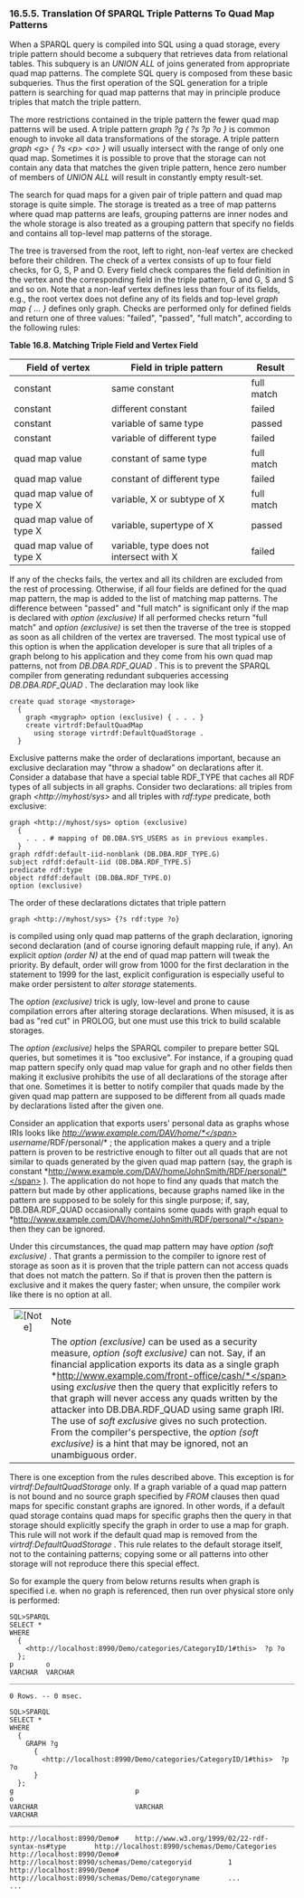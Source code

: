 <div>

<div>

<div>

<div>

### 16.5.5. Translation Of SPARQL Triple Patterns To Quad Map Patterns

</div>

</div>

</div>

When a SPARQL query is compiled into SQL using a quad storage, every
triple pattern should become a subquery that retrieves data from
relational tables. This subquery is an <span class="emphasis">*UNION
ALL*</span> of joins generated from appropriate quad map patterns. The
complete SQL query is composed from these basic subqueries. Thus the
first operation of the SQL generation for a triple pattern is searching
for quad map patterns that may in principle produce triples that match
the triple pattern.

The more restrictions contained in the triple pattern the fewer quad map
patterns will be used. A triple pattern <span class="emphasis">*graph ?g
{ ?s ?p ?o }*</span> is common enough to invoke all data transformations
of the storage. A triple pattern <span class="emphasis">*graph \<g\> {
?s \<p\> \<o\> }*</span> will usually intersect with the range of only
one quad map. Sometimes it is possible to prove that the storage can not
contain any data that matches the given triple pattern, hence zero
number of members of <span class="emphasis">*UNION ALL*</span> will
result in constantly empty result-set.

The search for quad maps for a given pair of triple pattern and quad map
storage is quite simple. The storage is treated as a tree of map
patterns where quad map patterns are leafs, grouping patterns are inner
nodes and the whole storage is also treated as a grouping pattern that
specify no fields and contains all top-level map patterns of the
storage.

The tree is traversed from the root, left to right, non-leaf vertex are
checked before their children. The check of a vertex consists of up to
four field checks, for G, S, P and O. Every field check compares the
field definition in the vertex and the corresponding field in the triple
pattern, G and G, S and S and so on. Note that a non-leaf vertex defines
less than four of its fields, e.g., the root vertex does not define any
of its fields and top-level <span class="emphasis">*graph map { ...
}*</span> defines only graph. Checks are performed only for defined
fields and return one of three values: "failed", "passed", "full match",
according to the following rules:

<div>

**Table 16.8. Matching Triple Field and Vertex Field**

<div>

| Field of vertex          | Field in triple pattern                  | Result     |
|--------------------------|------------------------------------------|------------|
| constant                 | same constant                            | full match |
| constant                 | different constant                       | failed     |
| constant                 | variable of same type                    | passed     |
| constant                 | variable of different type               | failed     |
| quad map value           | constant of same type                    | full match |
| quad map value           | constant of different type               | failed     |
| quad map value of type X | variable, X or subtype of X              | full match |
| quad map value of type X | variable, supertype of X                 | passed     |
| quad map value of type X | variable, type does not intersect with X | failed     |

</div>

</div>

  

If any of the checks fails, the vertex and all its children are excluded
from the rest of processing. Otherwise, if all four fields are defined
for the quad map pattern, the map is added to the list of matching map
patterns. The difference between "passed" and "full match" is
significant only if the map is declared with
<span class="emphasis">*option (exclusive)*</span> If all performed
checks return "full match" and <span class="emphasis">*option
(exclusive)*</span> is set then the traverse of the tree is stopped as
soon as all children of the vertex are traversed. The most typical use
of this option is when the application developer is sure that all
triples of a graph belong to his application and they come from his own
quad map patterns, not from
<span class="emphasis">*DB.DBA.RDF_QUAD*</span> . This is to prevent the
SPARQL compiler from generating redundant subqueries accessing
<span class="emphasis">*DB.DBA.RDF_QUAD*</span> . The declaration may
look like

``` programlisting
create quad storage <mystorage>
  {
    graph <mygraph> option (exclusive) { . . . }
    create virtrdf:DefaultQuadMap
      using storage virtrdf:DefaultQuadStorage .
  }
```

Exclusive patterns make the order of declarations important, because an
exclusive declaration may "throw a shadow" on declarations after it.
Consider a database that have a special table RDF_TYPE that caches all
RDF types of all subjects in all graphs. Consider two declarations: all
triples from graph <span class="emphasis">*\<http://myhost/sys\>*</span>
and all triples with <span class="emphasis">*rdf:type*</span> predicate,
both exclusive:

``` programlisting
graph <http://myhost/sys> option (exclusive)
  {
    . . . # mapping of DB.DBA.SYS_USERS as in previous examples.
  }
graph rdfdf:default-iid-nonblank (DB.DBA.RDF_TYPE.G)
subject rdfdf:default-iid (DB.DBA.RDF_TYPE.S)
predicate rdf:type
object rdfdf:default (DB.DBA.RDF_TYPE.O)
option (exclusive)
```

The order of these declarations dictates that triple pattern

``` programlisting
graph <http://myhost/sys> {?s rdf:type ?o}
```

is compiled using only quad map patterns of the graph declaration,
ignoring second declaration (and of course ignoring default mapping
rule, if any). An explicit <span class="emphasis">*option (order
N)*</span> at the end of quad map pattern will tweak the priority. By
default, order will grow from 1000 for the first declaration in the
statement to 1999 for the last, explicit configuration is especially
useful to make order persistent to <span class="emphasis">*alter
storage*</span> statements.

The <span class="emphasis">*option (exclusive)*</span> trick is ugly,
low-level and prone to cause compilation errors after altering storage
declarations. When misused, it is as bad as "red cut" in PROLOG, but one
must use this trick to build scalable storages.

The <span class="emphasis">*option (exclusive)*</span> helps the SPARQL
compiler to prepare better SQL queries, but sometimes it is "too
exclusive". For instance, if a grouping quad map pattern specify only
quad map value for graph and no other fields then making it exclusive
prohibits the use of all declarations of the storage after that one.
Sometimes it is better to notify compiler that quads made by the given
quad map pattern are supposed to be different from all quads made by
declarations listed after the given one.

Consider an application that exports users' personal data as graphs
whose IRIs looks like
<span class="emphasis">*http://www.example.com/DAV/home/*</span>
username<span class="emphasis">*/RDF/personal/*</span> ; the application
makes a query and a triple pattern is proven to be restrictive enough to
filter out all quads that are not similar to quads generated by the
given quad map pattern (say, the graph is constant
<span class="emphasis">*http://www.example.com/DAV/home/JohnSmith/RDF/personal/*</span>
). The application do not hope to find any quads that match the pattern
but made by other applications, because graphs named like in the pattern
are supposed to be solely for this single purpose; if, say,
DB.DBA.RDF_QUAD occasionally contains some quads with graph equal to
<span class="emphasis">*http://www.example.com/DAV/home/JohnSmith/RDF/personal/*</span>
then they can be ignored.

Under this circumstances, the quad map pattern may have
<span class="emphasis">*option (soft exclusive)*</span> . That grants a
permission to the compiler to ignore rest of storage as soon as it is
proven that the triple pattern can not access quads that does not match
the pattern. So if that is proven then the pattern is exclusive and it
makes the query faster; when unsure, the compiler work like there is no
option at all.

<div>

|                              |                                                                                                                                                                                                                                                                                                                                                                                                                                                                                                                                                                                                                                                                                                                                                       |
|:----------------------------:|:------------------------------------------------------------------------------------------------------------------------------------------------------------------------------------------------------------------------------------------------------------------------------------------------------------------------------------------------------------------------------------------------------------------------------------------------------------------------------------------------------------------------------------------------------------------------------------------------------------------------------------------------------------------------------------------------------------------------------------------------------|
| ![\[Note\]](images/note.png) | Note                                                                                                                                                                                                                                                                                                                                                                                                                                                                                                                                                                                                                                                                                                                                                  |
|                              | The <span class="emphasis">*option (exclusive)*</span> can be used as a security measure, <span class="emphasis">*option (soft exclusive)*</span> can not. Say, if an financial application exports its data as a single graph <span class="emphasis">*http://www.example.com/front-office/cash/*</span> using <span class="emphasis">*exclusive*</span> then the query that explicitly refers to that graph will never access any quads written by the attacker into DB.DBA.RDF_QUAD using same graph IRI. The use of <span class="emphasis">*soft exclusive*</span> gives no such protection. From the compiler's perspective, the <span class="emphasis">*option (soft exclusive)*</span> is a hint that may be ignored, not an unambiguous order. |

</div>

There is one exception from the rules described above. This exception is
for <span class="emphasis">*virtrdf:DefaultQuadStorage*</span> only. If
a graph variable of a quad map pattern is not bound and no source graph
specified by <span class="emphasis">*FROM*</span> clauses then quad maps
for specific constant graphs are ignored. In other words, if a default
quad storage contains quad maps for specific graphs then the query in
that storage should explicitly specify the graph in order to use a map
for graph. This rule will not work if the default quad map is removed
from the <span class="emphasis">*virtrdf:DefaultQuadStorage*</span> .
This rule relates to the default storage itself, not to the containing
patterns; copying some or all patterns into other storage will not
reproduce there this special effect.

So for example the query from below returns results when graph is
specified i.e. when no graph is referenced, then run over physical store
only is performed:

``` programlisting
SQL>SPARQL
SELECT *
WHERE
  {
    <http://localhost:8990/Demo/categories/CategoryID/1#this>  ?p ?o
  };
p        o
VARCHAR  VARCHAR
_______________________________________________________________________________

0 Rows. -- 0 msec.

SQL>SPARQL
SELECT *
WHERE
  {
    GRAPH ?g
      {
        <http://localhost:8990/Demo/categories/CategoryID/1#this>  ?p ?o
      }
  };
g                              p                                                     o
VARCHAR                        VARCHAR                                               VARCHAR
___________________________________________________________________________________________________________________________________

http://localhost:8990/Demo#    http://www.w3.org/1999/02/22-rdf-syntax-ns#type       http://localhost:8990/schemas/Demo/Categories
http://localhost:8990/Demo#    http://localhost:8990/schemas/Demo/categoryid         1
http://localhost:8990/Demo#    http://localhost:8990/schemas/Demo/categoryname       ...
...
```

</div>
